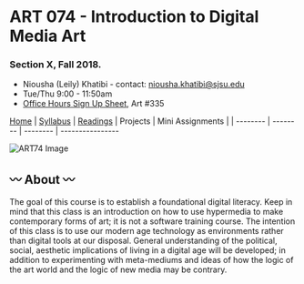 # ART 074 - Introduction to Digital Media Art
### Section X, Fall 2018.

+ Niousha (Leily) Khatibi - contact: [niousha.khatibi@sjsu.edu]()
+ Tue/Thu 9:00 - 11:50am
+ [Office Hours Sign Up Sheet](), Art #335

[Home](https://github.com/fewnew/art74-fall2018) | [Syllabus](https://github.com/fewnew/art74-fall2018/blob/master/syllabus.md) | [Readings](https://github.com/fewnew/art74-fall2018/tree/master/Readings) | Projects | Mini Assignments |
| -------- | -------- | -------- | ----------------


![ART74 Image](https://i.imgur.com/ozHfRnK.gif)

## :wavy_dash: About :wavy_dash:
The goal of this course is to establish a foundational digital literacy. Keep in mind that this class is an introduction on how to use hypermedia to make contemporary forms of art; it is not a software training course. The intention of this class is to use our modern age technology as environments rather than digital tools at our disposal. General understanding of the political, social, aesthetic implications of living in a digital age will be developed; in addition to experimenting with meta-mediums and ideas of how the logic of the art world and the logic of new media may be contrary.
